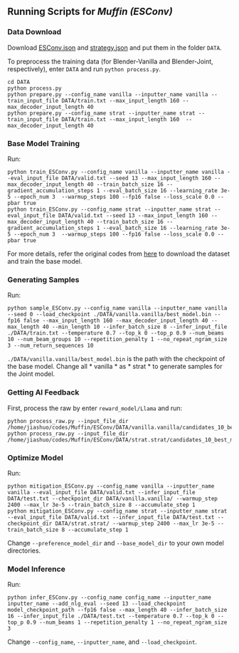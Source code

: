 ## Running Scripts for *Muffin (ESConv)*

### Data Download

Download [ESConv.json](https://raw.githubusercontent.com/thu-coai/Emotional-Support-Conversation/main/ESConv.json) and [strategy.json](https://raw.githubusercontent.com/thu-coai/Emotional-Support-Conversation/main/strategy.json) and put them in the folder `DATA`.

To preprocess the training data (for Blender-Vanilla and Blender-Joint, respectively), enter `DATA` and run ``python process.py``.

```console
cd DATA
python process.py
python prepare.py --config_name vanilla --inputter_name vanilla --train_input_file DATA/train.txt --max_input_length 160 --max_decoder_input_length 40
python prepare.py --config_name strat --inputter_name strat --train_input_file DATA/train.txt --max_input_length 160  --max_decoder_input_length 40
```

### Base Model Training
Run:

```console
python train_ESConv.py --config_name vanilla --inputter_name vanilla --eval_input_file DATA/valid.txt --seed 13 --max_input_length 160 --max_decoder_input_length 40 --train_batch_size 16 --gradient_accumulation_steps 1 --eval_batch_size 16 --learning_rate 3e-5 --epoch_num 3  --warmup_steps 100 --fp16 false --loss_scale 0.0 --pbar true
python train_ESConv.py --config_name strat --inputter_name strat --eval_input_file DATA/valid.txt --seed 13 --max_input_length 160 --max_decoder_input_length 40 --train_batch_size 16 --gradient_accumulation_steps 1 --eval_batch_size 16 --learning_rate 3e-5 --epoch_num 3  --warmup_steps 100 --fp16 false --loss_scale 0.0 --pbar true
```
For more details, refer the original codes from [here](https://github.com/thu-coai/Emotional-Support-Conversation/tree/main/codes_zcj) to download the dataset and train the base model.

### Generating Samples

Run:

```console
python sample_ESConv.py --config_name vanilla --inputter_name vanilla --seed 0 --load_checkpoint ./DATA/vanilla.vanilla/best_model.bin --fp16 false --max_input_length 160 --max_decoder_input_length 40 --max_length 40 --min_length 10 --infer_batch_size 8 --infer_input_file ./DATA/train.txt --temperature 0.7 --top_k 0 --top_p 0.9 --num_beams 10 --num_beam_groups 10 --repetition_penalty 1 --no_repeat_ngram_size 3 --num_return_sequences 10
```
`./DATA/vanilla.vanilla/best_model.bin` is the path with the checkpoint of the base model. Change all * vanilla * as * strat * to generate samples for the Joint model.

### Getting AI Feedback
First, process the raw by enter ``reward_model/Llama`` and run:
```console
python process_raw.py --input_file_dir /home/jiashuo/codes/Muffin/ESConv/DATA/vanilla.vanilla/candidates_10_best_model.bin_train
python process_raw.py --input_file_dir /home/jiashuo/codes/Muffin/ESConv/DATA/strat.strat/candidates_10_best_model.bin_train
```

### Optimize Model

Run:

```console
python mitigation_ESConv.py --config_name vanilla --inputter_name vanilla --eval_input_file DATA/valid.txt --infer_input_file DATA/test.txt --checkpoint_dir DATA/vanilla.vanilla/ --warmup_step 2400 --max_lr 3e-5 --train_batch_size 8 --accumulate_step 1
python mitigation_ESConv.py --config_name strat --inputter_name strat --eval_input_file DATA/valid.txt --infer_input_file DATA/test.txt --checkpoint_dir DATA/strat.strat/ --warmup_step 2400 --max_lr 3e-5 --train_batch_size 8 --accumulate_step 1
```

Change ``--preference_model_dir`` and ``--base_model_dir`` to your own model directories.

### Model Inference

Run:

```console
python infer_ESConv.py --config_name config_name --inputter_name inputter_name --add_nlg_eval --seed 13 --load_checkpoint model_checkpoint_path --fp16 false --max_length 40 --infer_batch_size 16 --infer_input_file ./DATA/test.txt --temperature 0.7 --top_k 0 --top_p 0.9 --num_beams 1 --repetition_penalty 1 --no_repeat_ngram_size 3
```

Change ``--config_name``, ``--inputter_name``, and ``--load_checkpoint``.
